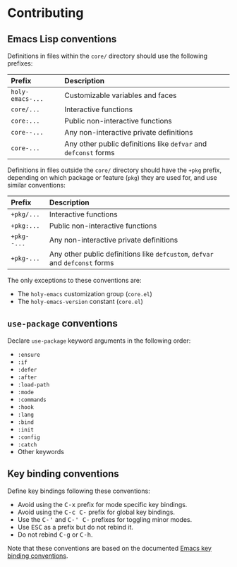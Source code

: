 # Contributing

## Emacs Lisp conventions

Definitions in files within the `core/` directory should use the following prefixes:

| Prefix           | Description                                                     |
| :--              | :--                                                             |
| `holy-emacs-...` | Customizable variables and faces                                |
| `core/...`       | Interactive functions                                           |
| `core:...`       | Public non-interactive functions                                |
| `core--...`      | Any non-interactive private definitions                         |
| `core-...`       | Any other public definitions like `defvar` and `defconst` forms |

Definitions in files outside the `core/` directory should have the `+pkg` prefix, depending on
which package or feature (`pkg`) they are used for, and use similar conventions:

| Prefix      | Description                                                                  |
| :--         | :--                                                                          |
| `+pkg/...`  | Interactive functions                                                        |
| `+pkg:...`  | Public non-interactive functions                                             |
| `+pkg--...` | Any non-interactive private definitions                                      |
| `+pkg-...`  | Any other public definitions like `defcustom`, `defvar` and `defconst` forms |

The only exceptions to these conventions are:

* The `holy-emacs` customization group (`core.el`)
* The `holy-emacs-version` constant (`core.el`)

## `use-package` conventions

Declare `use-package` keyword arguments in the following order:
* `:ensure`
* `:if`
* `:defer`
* `:after`
* `:load-path`
* `:mode`
* `:commands`
* `:hook`
* `:lang`
* `:bind`
* `:init`
* `:config`
* `:catch`
* Other keywords

## Key binding conventions

Define key bindings following these conventions:

* Avoid using the <kbd>C-x</kbd> prefix for mode specific key bindings.
* Avoid using the <kbd>C-c C-</kbd> prefix for global key bindings.
* Use the <kbd>C-'</kbd> and <kbd>C-' C-</kbd> prefixes for toggling minor modes.
* Use <kbd>ESC</kbd> as a prefix but do not rebind it.
* Do not rebind <kbd>C-g</kbd> or <kbd>C-h</kbd>.

Note that these conventions are based on the documented [Emacs key binding conventions](https://www.gnu.org/software/emacs/manual/html_node/elisp/Key-Binding-Conventions.html).
